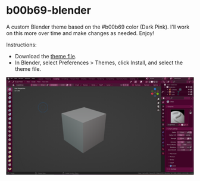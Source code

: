 # b00b69-blender
A custom Blender theme based on the #b00b69 color (Dark Pink). I'll work on this more over time and make changes as needed. Enjoy!

Instructions:
* Download the [theme file](https://github.com/Demkeys/b00b69-blender/blob/main/b00b69%20Dark.xml).
* In Blender, select Preferences > Themes, click Install, and select the theme file.

![](https://github.com/Demkeys/b00b69-blender/blob/main/b00b69Blender.png)
